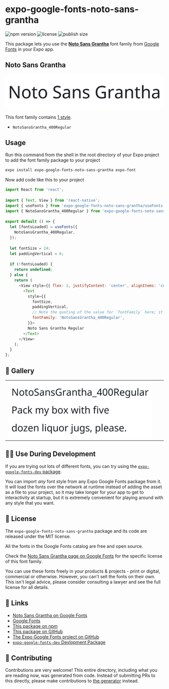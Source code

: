 # expo-google-fonts-noto-sans-grantha

![npm version](https://flat.badgen.net/npm/v/expo-google-fonts-noto-sans-grantha)
![license](https://flat.badgen.net/github/license/expo/google-fonts)
![publish size](https://flat.badgen.net/packagephobia/install/expo-google-fonts-noto-sans-grantha)

This package lets you use the [**Noto Sans Grantha**](https://fonts.google.com/specimen/Noto+Sans+Grantha) font family from [Google Fonts](https://fonts.google.com/) in your Expo app.

## Noto Sans Grantha

![Noto Sans Grantha](./font-family.png)

This font family contains [1 style](#-gallery).

- `NotoSansGrantha_400Regular`

## Usage

Run this command from the shell in the root directory of your Expo project to add the font family package to your project
```sh
expo install expo-google-fonts-noto-sans-grantha expo-font
```

Now add code like this to your project
```js
import React from 'react';

import { Text, View } from 'react-native';
import { useFonts } from 'expo-google-fonts-noto-sans-grantha/useFonts';
import { NotoSansGrantha_400Regular } from 'expo-google-fonts-noto-sans-grantha/400Regular';

export default () => {
  let [fontsLoaded] = useFonts({
    NotoSansGrantha_400Regular,
  });

  let fontSize = 24;
  let paddingVertical = 6;

  if (!fontsLoaded) {
    return undefined;
  } else {
    return (
      <View style={{ flex: 1, justifyContent: 'center', alignItems: 'center' }}>
        <Text
          style={{
            fontSize,
            paddingVertical,
            // Note the quoting of the value for `fontFamily` here; it expects a string!
            fontFamily: 'NotoSansGrantha_400Regular',
          }}>
          Noto Sans Grantha Regular
        </Text>
      </View>
    );
  }
};

```

## 🔡 Gallery


||||
|-|-|-|
|![NotoSansGrantha_400Regular](.//400Regular/NotoSansGrantha_400Regular.ttf.png)||||


## 👩‍💻 Use During Development

If you are trying out lots of different fonts, you can try using the [`expo-google-fonts-dev` package](https://github.com/freeboub/google-fonts/tree/master/font-packages/dev#readme).

You can import *any* font style from any Expo Google Fonts package from it. It will load the fonts
over the network at runtime instead of adding the asset as a file to your project, so it may take longer
for your app to get to interactivity at startup, but it is extremely convenient
for playing around with any style that you want.

## 📖 License

The `expo-google-fonts-noto-sans-grantha` package and its code are released under the MIT license.

All the fonts in the Google Fonts catalog are free and open source.

Check the [Noto Sans Grantha page on Google Fonts](https://fonts.google.com/specimen/Noto+Sans+Grantha) for the specific license of this font family.

You can use these fonts freely in your products & projects - print or digital, commercial or otherwise. However, you can't sell the fonts on their own. This isn't legal advice, please consider consulting a lawyer and see the full license for all details.

## 🔗 Links

- [Noto Sans Grantha on Google Fonts](https://fonts.google.com/specimen/Noto+Sans+Grantha)
- [Google Fonts](https://fonts.google.com/)
- [This package on npm](https://www.npmjs.com/package/expo-google-fonts-noto-sans-grantha)
- [This package on GitHub](https://github.com/freeboub/google-fonts/tree/master/font-packages/noto-sans-grantha)
- [The Expo Google Fonts project on GitHub](https://github.com/freeboub/google-fonts)
- [`expo-google-fonts-dev` Devlopment Package](https://github.com/freeboub/google-fonts/tree/master/font-packages/dev)

## 🤝 Contributing

Contributions are very welcome! This entire directory, including what you are reading now, was generated from code. Instead of submitting PRs to this directly, please make contributions to [the generator](https://github.com/freeboub/google-fonts/tree/master/packages/generator) instead.
